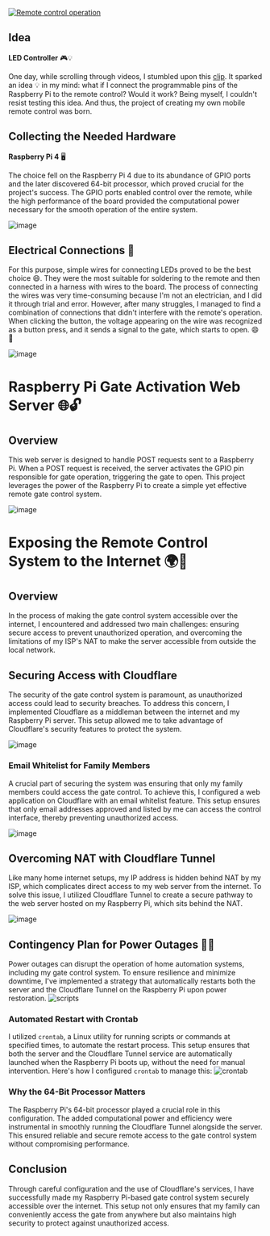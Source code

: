 [![Remote control operation](http://img.youtube.com/vi/EX7OhpWrqtY/0.jpg)](http://www.youtube.com/watch?v=EX7OhpWrqtY "Remote control operation")


## Idea

**LED Controller** 🎮💡

One day, while scrolling through videos, I stumbled upon this [clip](https://www.youtube.com/watch?v=IQWrFE_wtUk&t=2s). It sparked an idea 💡 in my mind: what if I connect the programmable pins of the Raspberry Pi to the remote control? Would it work? Being myself, I couldn't resist testing this idea. And thus, the project of creating my own mobile remote control was born.

## Collecting the Needed Hardware

**Raspberry Pi 4** 🖥️

The choice fell on the Raspberry Pi 4 due to its abundance of GPIO ports and the later discovered 64-bit processor, which proved crucial for the project's success. The GPIO ports enabled control over the remote, while the high performance of the board provided the computational power necessary for the smooth operation of the entire system.

![image](RPi.png)

## Electrical Connections 🔌

For     this purpose, simple wires for connecting LEDs proved to be the best choice 😄. They were the most suitable for soldering to the remote and then connected in a harness with wires to the board. The process of connecting the wires was very time-consuming because I'm not an electrician, and I did it through trial and error. However, after many struggles, I managed to find a combination of connections that didn't interfere with the remote's operation. When clicking the button, the voltage appearing on the wire was recognized as a button press, and it sends a signal to the gate, which starts to open. 😄🎉

![image](pilot.jpg)

# Raspberry Pi Gate Activation Web Server 🌐🔓

## Overview

This web server is designed to handle POST requests sent to a Raspberry Pi. When a POST request is received, the server activates the GPIO pin responsible for gate operation, triggering the gate to open. This project leverages the power of the Raspberry Pi to create a simple yet effective remote gate control system.

![image](strona.jpg)

# Exposing the Remote Control System to the Internet 🌍🔐

## Overview

In the process of making the gate control system accessible over the internet, I encountered and addressed two main challenges: ensuring secure access to prevent unauthorized operation, and overcoming the limitations of my ISP's NAT to make the server accessible from outside the local network.

## Securing Access with Cloudflare

The security of the gate control system is paramount, as unauthorized access could lead to security breaches. To address this concern, I implemented Cloudflare as a middleman between the internet and my Raspberry Pi server. This setup allowed me to take advantage of Cloudflare's security features to protect the system.

![image](access.png)
### Email Whitelist for Family Members

A crucial part of securing the system was ensuring that only my family members could access the gate control. To achieve this, I configured a web application on Cloudflare with an email whitelist feature. This setup ensures that only email addresses approved and listed by me can access the control interface, thereby preventing unauthorized access.

![image](security.png)

## Overcoming NAT with Cloudflare Tunnel

Like many home internet setups, my IP address is hidden behind NAT by my ISP, which complicates direct access to my web server from the internet. To solve this issue, I utilized Cloudflare Tunnel to create a secure pathway to the web server hosted on my Raspberry Pi, which sits behind the NAT.

![image](tunel.png)

## Contingency Plan for Power Outages 🚨🔌

Power outages can disrupt the operation of home automation systems, including my gate control system. To ensure resilience and minimize downtime, I've implemented a strategy that automatically restarts both the server and the Cloudflare Tunnel on the Raspberry Pi upon power restoration.
![scripts](scripts.png)

### Automated Restart with Crontab

I utilized `crontab`, a Linux utility for running scripts or commands at specified times, to automate the restart process. This setup ensures that both the server and the Cloudflare Tunnel service are automatically launched when the Raspberry Pi boots up, without the need for manual intervention. Here's how I configured `crontab` to manage this:
![crontab](crontab.png)

### Why the 64-Bit Processor Matters

The Raspberry Pi's 64-bit processor played a crucial role in this configuration. The added computational power and efficiency were instrumental in smoothly running the Cloudflare Tunnel alongside the server. This ensured reliable and secure remote access to the gate control system without compromising performance.

## Conclusion

Through careful configuration and the use of Cloudflare's services, I have successfully made my Raspberry Pi-based gate control system securely accessible over the internet. This setup not only ensures that my family can conveniently access the gate from anywhere but also maintains high security to protect against unauthorized access.
